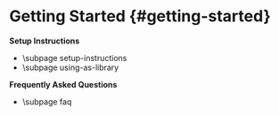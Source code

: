 # Getting Started {#getting-started}

**Setup Instructions**

 - \subpage setup-instructions
 - \subpage using-as-library

**Frequently Asked Questions**

 - \subpage faq